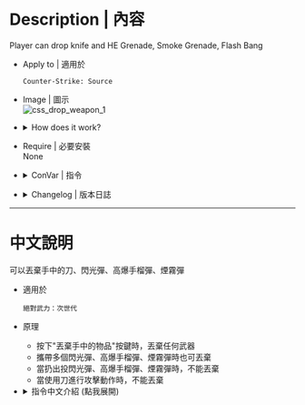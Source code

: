 
# Description | 內容
Player can drop knife and HE Grenade, Smoke Grenade, Flash Bang

* Apply to | 適用於
	```
	Counter-Strike: Source
	```

* Image | 圖示
    <br/>![css_drop_weapon_1](image/css_drop_weapon_1.gif)

* <details><summary>How does it work?</summary>

	* You can press G to drop all your weapons and items
</details>

* Require | 必要安裝
<br/>None

* <details><summary>ConVar | 指令</summary>

	* cfg/sourcemod/css_drop_weapon.cfg
		```php
        // 0=Plugin off, 1=Plugin on.
        css_drop_weapon_enable "1"
        
        // If 1, allow player to drop flash bang
        css_drop_weapon_drop_flashbang "1"

        // If 1, allow player to drop fragmentation grenades
        css_drop_weapon_drop_hegrenade "1"

        // If 1, allow player to drop knife
        css_drop_weapon_drop_knife "0"

        // If 1, allow player to drop smoke grenades
        css_drop_weapon_drop_smokegrenade "1"
		```
</details>

* <details><summary>Changelog | 版本日誌</summary>

	* v1.0 (2023-3-3)
		* Initial Release
</details>

- - - -
# 中文說明
可以丟棄手中的刀、閃光彈、高爆手榴彈、煙霧彈

* 適用於
	```
	絕對武力：次世代
	```

* 原理
    * 按下"丟棄手中的物品"按鍵時，丟棄任何武器
    * 攜帶多個閃光彈、高爆手榴彈、煙霧彈時也可丟棄
    * 當扔出投閃光彈、高爆手榴彈、煙霧彈時，不能丟棄
    * 當使用刀進行攻擊動作時，不能丟棄

* <details><summary>指令中文介紹 (點我展開)</summary>

	* cfg/sourcemod/css_drop_weapon.cfg
		```php
        // 0=關閉插件, 1=啟動插件
        css_drop_weapon_enable "1"

        // 為1時，能丟棄閃光彈
        css_drop_weapon_drop_flashbang "1"

        // 為1時，能丟棄高爆手榴彈
        css_drop_weapon_drop_hegrenade "1"

        // 為1時，能丟棄刀子
        css_drop_weapon_drop_knife "0"

        // 為1時，能丟棄煙霧彈
        css_drop_weapon_drop_smokegrenade "1"
		```
</details>



